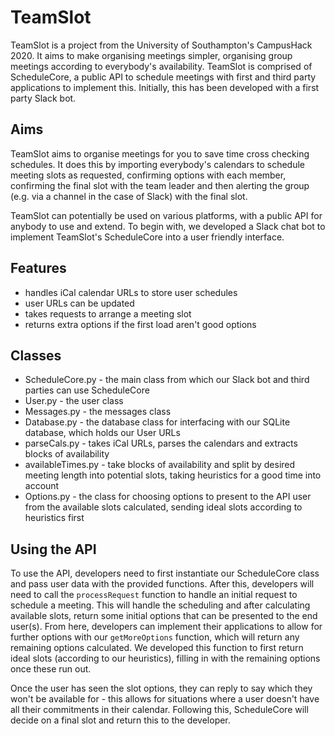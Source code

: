 # TeamSlot

TeamSlot is a project from the University of Southampton's CampusHack 2020. It aims to make organising meetings simpler, organising group meetings according to everybody's availability. TeamSlot is comprised of ScheduleCore, a public API to schedule meetings with first and third party applications to implement this. Initially, this has been developed with a first party Slack bot.

## Aims

TeamSlot aims to organise meetings for you to save time cross checking schedules. It does this by importing everybody's calendars to schedule meeting slots as requested, confirming options with each member, confirming the final slot with the team leader and then alerting the group (e.g. via a channel in the case of Slack) with the final slot.

TeamSlot can potentially be used on various platforms, with a public API for anybody to use and extend. To begin with, we developed a Slack chat bot to implement TeamSlot's ScheduleCore into a user friendly interface.

## Features

- handles iCal calendar URLs to store user schedules
- user URLs can be updated
- takes requests to arrange a meeting slot
- returns extra options if the first load aren't good options

## Classes

- ScheduleCore.py - the main class from which our Slack bot and third parties can use ScheduleCore
- User.py - the user class
- Messages.py - the messages class
- Database.py - the database class for interfacing with our SQLite database, which holds our User URLs
- parseCals.py - takes iCal URLs, parses the calendars and extracts blocks of availability
- availableTimes.py - take blocks of availability and split by desired meeting length into potential slots, taking heuristics for a good time into account
- Options.py - the class for choosing options to present to the API user from the available slots calculated, sending ideal slots according to heuristics first

## Using the API

To use the API, developers need to first instantiate our ScheduleCore class and pass user data with the provided functions. After this, developers will need to call the `processRequest` function to handle an initial request to schedule a meeting. This will handle the scheduling and after calculating available slots, return some initial options that can be presented to the end user(s). From here, developers can implement their applications to allow for further options with our `getMoreOptions` function, which will return any remaining options calculated. We developed this function to first return ideal slots (according to our heuristics), filling in with the remaining options once these run out.

Once the user has seen the slot options, they can reply to say which they won't be available for - this allows for situations where a user doesn't have all their commitments in their calendar. Following this, ScheduleCore will decide on a final slot and return this to the developer.
